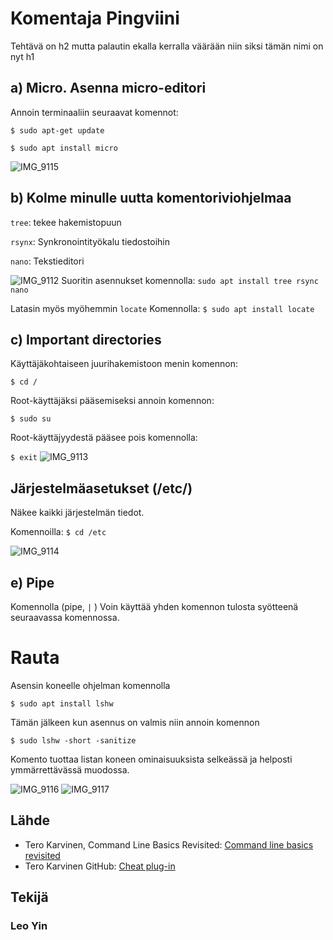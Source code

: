 # Komentaja Pingviini

Tehtävä on h2 mutta palautin ekalla kerralla väärään niin siksi tämän nimi on nyt h1

## a) Micro. Asenna micro-editori

Annoin terminaaliin seuraavat komennot:

`$ sudo apt-get update`

`$ sudo apt install micro`

![IMG_9115](https://github.com/user-attachments/assets/dff2dcfa-b152-476f-a212-e05cdde9e3da)



## b) Kolme minulle uutta komentoriviohjelmaa

`tree`: tekee hakemistopuun

`rsynx`: Synkronointityökalu tiedostoihin

`nano`: Tekstieditori

![IMG_9112](https://github.com/user-attachments/assets/fdec7d76-2b35-4fe3-b200-79de79a1a556)
Suoritin asennukset komennolla: `sudo apt install tree rsync nano`

Latasin myös myöhemmin  `locate`
Komennolla: `$ sudo apt install locate`



## c) Important directories

Käyttäjäkohtaiseen juurihakemistoon menin komennon:

`$ cd /`

Root-käyttäjäksi pääsemiseksi annoin komennon:

`$ sudo su`

Root-käyttäjyydestä pääsee pois komennolla:

`$ exit`
![IMG_9113](https://github.com/user-attachments/assets/0c6b5b48-4638-4f8c-821c-de4b1a651ac1)



## Järjestelmäasetukset (/etc/) 

Näkee kaikki järjestelmän tiedot.

Komennoilla: `$ cd /etc`

![IMG_9114](https://github.com/user-attachments/assets/0c4c0786-cee2-4be7-ad14-9b8acc79e2ee)

## e) Pipe

Komennolla (pipe, `|` ) Voin käyttää yhden komennon tulosta syötteenä seuraavassa komennossa.

# Rauta

Asensin koneelle ohjelman komennolla 

`$ sudo apt install lshw`

Tämän jälkeen kun asennus on valmis niin annoin komennon

`$ sudo lshw -short -sanitize`

Komento tuottaa listan koneen ominaisuuksista selkeässä ja helposti ymmärrettävässä muodossa.

![IMG_9116](https://github.com/user-attachments/assets/4e5b74c0-ebb8-4843-a77d-6b4246a8802a)
![IMG_9117](https://github.com/user-attachments/assets/c7ce2dd6-b915-47ad-a17e-74ce849beb21)

## Lähde
- Tero Karvinen, Command Line Basics Revisited: [Command line basics revisited](https://terokarvinen.com/2020/command-line-basics-revisited/?fromSearch=command%20line%20basics%20revisited)
- Tero Karvinen GitHub: [Cheat plug-in](https://github.com/terokarvinen/micro-cheat)

 ## Tekijä

### Leo Yin


